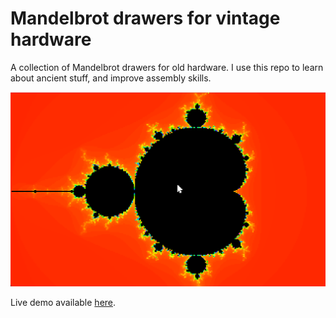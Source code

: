 # Mandelbrot drawers for vintage hardware

A collection of Mandelbrot drawers for old hardware. I use this repo to learn about ancient stuff, and improve assembly skills.


![screenshot](site/screenshot.png)

Live demo available [here](https://csokavar.hu/projects/mandelbrot).


